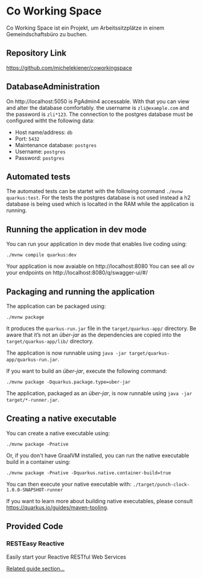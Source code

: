 # Co Working Space

Co Working Space ist ein Projekt, um Arbeitssitzplätze in einem Gemeindschaftsbüro zu buchen.

## Repository Link
https://github.com/michelekiener/coworkingspace

## DatabaseAdministration

On http://localhost:5050 is PgAdmin4 accessable. With that you can view and alter the database comfortably. the username is `zli@example.com` and the password is `zli*123`. The connection to the postgres database must be configured witht the following data:

 - Host name/address: `db`
 - Port: `5432`
 - Maintenance database: `postgres`
 - Username: `postgres`
 - Password: `postgres`

 ## Automated tests
The automated tests can be startet with the following command `./mvnw quarkus:test`. For the tests the postgres database is not used instead a h2 database is being used which is localted in the RAM while the application is running.

## Running the application in dev mode

You can run your application in dev mode that enables live coding using:
```shell script
./mvnw compile quarkus:dev
```
Your application is now avaiable on http://localhost:8080
You can see all ov your endpoints on http://localhost:8080/q/swagger-ui/#/

## Packaging and running the application

The application can be packaged using:
```shell script
./mvnw package
```
It produces the `quarkus-run.jar` file in the `target/quarkus-app/` directory.
Be aware that it’s not an _über-jar_ as the dependencies are copied into the `target/quarkus-app/lib/` directory.

The application is now runnable using `java -jar target/quarkus-app/quarkus-run.jar`.

If you want to build an _über-jar_, execute the following command:
```shell script
./mvnw package -Dquarkus.package.type=uber-jar
```

The application, packaged as an _über-jar_, is now runnable using `java -jar target/*-runner.jar`.

## Creating a native executable

You can create a native executable using: 
```shell script
./mvnw package -Pnative
```

Or, if you don't have GraalVM installed, you can run the native executable build in a container using: 
```shell script
./mvnw package -Pnative -Dquarkus.native.container-build=true
```

You can then execute your native executable with: `./target/punch-clock-1.0.0-SNAPSHOT-runner`

If you want to learn more about building native executables, please consult https://quarkus.io/guides/maven-tooling.

## Provided Code

### RESTEasy Reactive

Easily start your Reactive RESTful Web Services

[Related guide section...](https://quarkus.io/guides/getting-started-reactive#reactive-jax-rs-resources)
